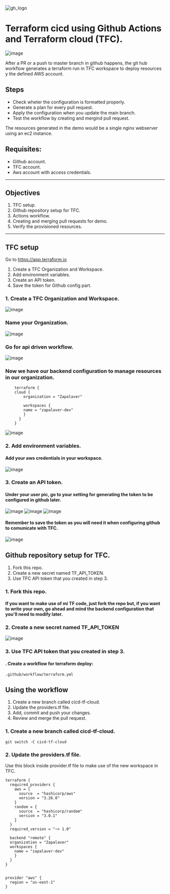 <img src="images\github-tf-logos.png" alt="gh_logo"/>

# Terraform cicd using Github Actions and Terraform cloud (TFC).

<img src="images\workflow.png" alt="image"/>

After a PR or a push to master branch in github happens, the git hub workflow generates a terraform run in TFC workspace to deploy resources y the defined AWS account.

## Steps

- Check wheter the configuration is formatted properly.
- Generate a plan for every pull request.
- Apply the configuration when you update the main branch.
- Test the workflow by creating and mergind pull request.

The resources generated in the demo would be a single nginx webserver using an ec2 instance.



## Requisites:

- Github account.
- TFC account.
- Aws account with access credentials.

___
## Objectives

1. TFC setup.
2. Github repository setup for TFC.
3. Actions workflow.
4. Creating and merging pull requests for demo.
5. Verify the provisioned resources.
___

## TFC setup

Go to https://app.terraform.io

1. Create a TFC Organization and Workspace.
2. Add environment variables.
3. Create an API token.
4. Save the token for Github config part.


### 1. Create a TFC Organization and Workspace.

<img src="images\TFCOrganizationWorkspace.png" alt="image"/>

### Name your Organization.
<img src="images\TFCOrganizationWorkspace2.png" alt="image"/>

### Go for api driven workflow.
<img src="images\TFCOrganizationWorkspace3.png" alt="image"/>

### Now we have our backend configuration to manage resources in our organization.

        terraform {
        cloud {
            organization = "Zapalaver"

            workspaces {
            name = "zapalaver-dev"
            }
          }
        }

<img src="images\TFCOrganizationWorkspace4.png" alt="image"/>

### 2. Add environment variables.

#### Add your aws credentials in your workspace.

<img src="images\AddEnvironmentVariables.png" alt="image"/>

### 3. Create an API token.

#### Under your user pic, go to your setting for generating the token to be configured in github later.

<img src="images\TFCApiToken.png" alt="image"/>
<img src="images\TFCApiToken2.png" alt="image"/>
<img src="images\TFCApiToken3.png" alt="image"/>

#### Remember to save the token as you will need it when configuring github to comunicate with TFC.

<img src="images\TFCApiToken4.png" alt="image"/>

## Github repository setup for TFC.

1. Fork this repo.
2. Create a new secret named TF_API_TOKEN.
3. Use TFC API token that you created in step 3. 

### 1. Fork this repo.

#### If you want to make use of mi TF code, just fork the repo but, if you want to write your own, go ahead and mind the backend configuration that you'll need to modify later.

### 2. Create a new secret named TF_API_TOKEN

<img src="images\githubConfig.png" alt="image"/>

### 3. Use TFC API token that you created in step 3.

#### . Create a workflow for terraform deploy:

`.github/workflow/terraform.yml`


## Using the workflow

1. Create a new branch called cicd-tf-cloud.
2. Update the providers.tf file.
3. Add, commit and push your changes.
4. Review and merge the pull request.

### 1. Create a new branch called cicd-tf-cloud.

`git switch -C cicd-tf-cloud`

### 2. Update the providers.tf file.

Use this block inside provider.tf file to make use of the new workspace in TFC.

    terraform {
      required_providers {
        aws = {
          source  = "hashicorp/aws"
          version = "3.26.0"
        }
        random = {
          source  = "hashicorp/random"
          version = "3.0.1"
        }
      }
      required_version = "~> 1.0"

      backend "remote" {
      organization = "Zapalaver"
      workspaces {
        name = "zapalaver-dev"
        }    
      }
    }


    provider "aws" {
      region = "us-east-1"
    }

